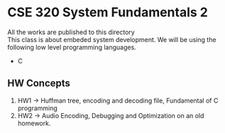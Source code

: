 # CSE 320 System Fundamentals 2
All the works are published to this directory <br />
This class is about embeded system development. We will be using the following low level programming languages.
- C   
## HW Concepts   
1. HW1 -> Huffman tree, encoding and decoding file, Fundamental of C programming
2. HW2 -> Audio Encoding, Debugging and Optimization on an old homework.

